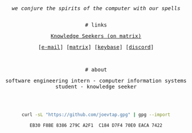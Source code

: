 <div align="center">

<pre><i>we conjure the spirits of the computer with our spells</i></pre>

<h2></h2>

<samp># links</samp>

<p align="center">
    <samp>
      <a href="https://matrix.to/#/#knowledge-seekers:matrix.org">Knowledge Seekers (on matrix)</a>
    </samp>
</p>

<p align="center">
    <samp>
      [<a href="mailto:joelvtorres2024@gmail.com">e-mail</a>]
      [<a href="https://matrix.to/#/@joevtap0:matrix.org">matrix</a>]
      [<a href="https://keybase.io/joevtap0">keybase</a>]
      [<a href="https://discord.com/channels/@me/227557274091126785">discord</a>]
    </samp>
</p>

<br>

<samp># about</samp>

<samp>software engineering intern - computer information systems student - knowledge seeker</samp>

<h2></h2><br>

```sh
curl -sL "https://github.com/joevtap.gpg" | gpg --import
```

```console
EB30 F8BE 8386 279C A2F1  C184 D7F4 70E0 EACA 7422
```
</div>
